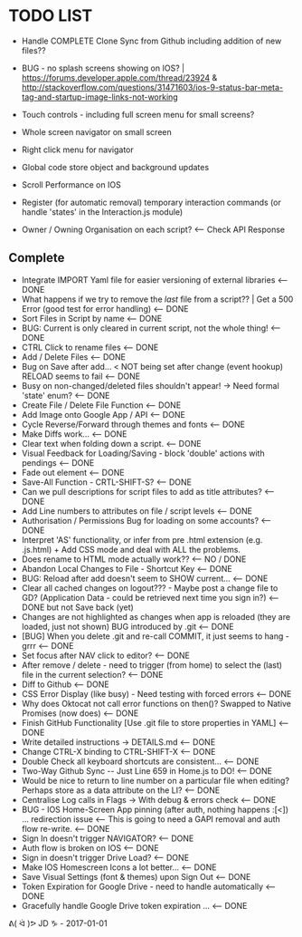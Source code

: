 
TODO LIST 
=========

* Handle COMPLETE Clone Sync from Github including addition of new files??

* BUG - no splash screens showing on IOS? | https://forums.developer.apple.com/thread/23924 & http://stackoverflow.com/questions/31471603/ios-9-status-bar-meta-tag-and-startup-image-links-not-working
* Touch controls - including full screen menu for small screens?
* Whole screen navigator on small screen
* Right click menu for navigator
* Global code store object and background updates
* Scroll Performance on IOS
* Register (for automatic removal) temporary interaction commands (or handle 'states' in the Interaction.js module)
* Owner / Owning Organisation on each script? <-- Check API Response

Complete
--------
* Integrate IMPORT Yaml file for easier versioning of external libraries <-- DONE
* What happens if we try to remove the _last_ file from a script?? | Get a 500 Error (good test for error handling) <-- DONE
* Sort Files in Script by name <-- DONE
* BUG: Current is only cleared in current script, not the whole thing! <-- DONE
* CTRL Click to rename files <-- DONE
* Add / Delete Files <-- DONE
* Bug on Save after add... < NOT being set after change (event hookup) RELOAD seems to fail <-- DONE
* Busy on non-changed/deleted files shouldn't appear! -> Need formal 'state' enum? <-- DONE
* Create File / Delete File Function <-- DONE
* Add Image onto Google App / API <-- DONE
* Cycle Reverse/Forward through themes and fonts <-- DONE
* Make Diffs work... <-- DONE
* Clear text when folding down a script. <-- DONE
* Visual Feedback for Loading/Saving - block 'double' actions with pendings <-- DONE
* Fade out element <-- DONE
* Save-All Function - CRTL-SHIFT-S? <-- DONE
* Can we pull descriptions for script files to add as title attributes? <-- DONE
* Add Line numbers to attributes on file / script levels <-- DONE
* Authorisation / Permissions Bug for loading on some accounts? <-- DONE
* Interpret 'AS' functionality, or infer from pre .html extension (e.g. .js.html) + Add CSS mode and deal with ALL the problems.
* Does rename to HTML mode actually work?? <-- NO / DONE
* Abandon Local Changes to File - Shortcut Key <-- DONE
* BUG: Reload after add doesn't seem to SHOW current... <-- DONE
* Clear all cached changes on logout??? - Maybe post a change file to GD? (Application Data - could be retrieved next time you sign in?) <-- DONE but not Save back (yet)
* Changes are not highlighted as changes when app is reloaded (they are loaded, just not shown) BUG introduced by .git <-- DONE
* [BUG] When you delete .git and re-call COMMIT, it just seems to hang - grrr <-- DONE
* Set focus after NAV click to editor? <-- DONE
* After remove / delete - need to trigger (from home) to select the (last) file in the current selection? <-- DONE
* Diff to Github <-- DONE
* CSS Error Display (like busy) - Need testing with forced errors <-- DONE
* Why does Oktocat not call error functions on then()? Swapped to Native Promises (now does) <-- DONE
* Finish GitHub Functionality [Use .git file to store properties in YAML] <-- DONE
* Write detailed instructions -> DETAILS.md <-- DONE
* Change CTRL-X binding to CTRL-SHIFT-X <-- DONE
* Double Check all keyboard shortcuts are consistent... <-- DONE
* Two-Way Github Sync -- Just Line 659 in Home.js to DO! <-- DONE
* Would be nice to return to line number on a particular file when editing? Perhaps store as a data attribute on the LI? <-- DONE
* Centralise Log calls in Flags -> With debug & errors check <-- DONE
* BUG - IOS Home-Screen App pinning (after auth, nothing happens :[<]) ... redirection issue <-- This is going to need a GAPI removal and auth flow re-write. <-- DONE
* Sign In doesn't trigger NAVIGATOR? <-- DONE
* Auth flow is broken on IOS <-- DONE
* Sign in doesn't trigger Drive Load? <-- DONE
* Make IOS Homescreen Icons a lot better... <-- DONE
* Save Visual Settings (font & themes) upon Sign Out <-- DONE
* Token Expiration for Google Drive - need to handle automatically <-- DONE
* Gracefully handle Google Drive token expiration ... <-- DONE

ᕕ( ᐛ )ᕗ JD ♑ - 2017-01-01